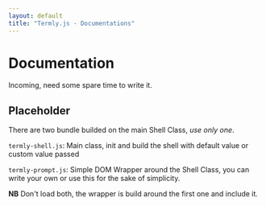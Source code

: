 ```yaml
---
layout: default
title: "Termly.js - Documentations"
---
```


# Documentation

Incoming, need some spare time to write it.

## Placeholder

There are two bundle builded on the main Shell Class, _use only one_.

`termly-shell.js`: Main class, init and build the shell with default value or custom value passed

`termly-prompt.js`: Simple DOM Wrapper around the Shell Class, you can write your own or use this for the sake of simplicity.

__NB__ Don't load both, the wrapper is build around the first one and include it.
